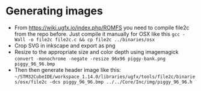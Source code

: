 # Generating images
- From https://wiki.ugfx.io/index.php/ROMFS you need to compile file2c from the repo before. Just compile it manually for OSX like this `gcc -Wall -o file2c file2c.c && cp file2c ../binaries/osx`
- Crop SVG in inkscape and export as png
- Resize to the appropriate size and color depth using imagemagick `convert -monochrome -negate -resize 96x96 piggy-bank.png piggy_96_96.bmp`
- Then then generate header image like this: `~/STM32CubeIDE/workspace_1.14.0/libraries/ugfx/tools/file2c/binaries/osx/file2c -dcs piggy_96_96.bmp ../../Core/Inc/img/piggy_96_96.h`